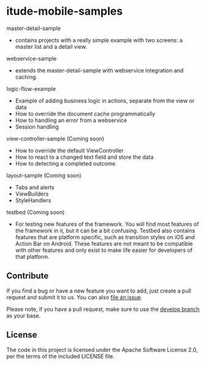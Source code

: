 itude-mobile-samples
====================

master-detail-sample 
- contains projects with a really simple example with two screens: a master list and a detail view.

webservice-sample 
- extends the master-detail-sample with webservice integration and caching.

logic-flow-example
- Example of adding business logic in actions, separate from the view or data
- How to override the document cache programmatically
- How to handling an error from a webservice
- Session handling

view-controller-sample (Coming soon)
- How to override the default ViewController
- How to react to a changed text field and store the data</li>
- How to detecting a completed outcome

layout-sample (Coming soon)
- Tabs and alerts
- ViewBuilders
- StyleHandlers

testbed (Coming soon)
- For testing new features of the framework. You will find most features of the framework in it, but it can be a bit confusing. Testbed also contains features that are platform specific, such as transition styles on iOS and Action Bar on Android. These features are not meant to be compatible with other features and only exist to make life easier for developers of that platform.

## Contribute

If you find a bug or have a new feature you want to add, just create a pull request and submit it to us. You can also [file an issue](https://github.com/ItudeMobile/itude-mobile-samples/issues/new).

Please note, if you have a pull request, make sure to use the [develop branch](https://github.com/ItudeMobile/itude-mobile-samples/tree/develop) as your base.

## License
The code in this project is licensed under the Apache Software License 2.0, per the terms of the included LICENSE file.
